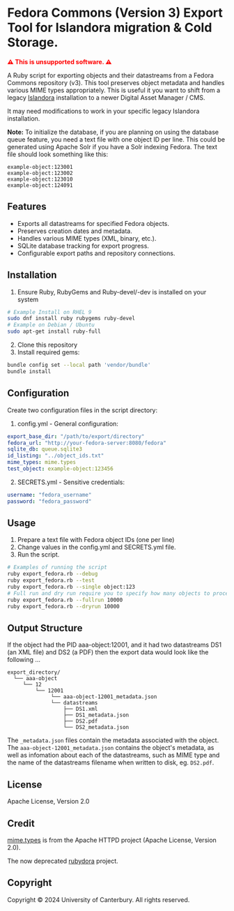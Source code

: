 # Fedora Commons (Version 3) Export Tool for Islandora migration & Cold Storage. 

<span style="color: red">**⚠️ This is unsupported software. ⚠️**</span>

A Ruby script for exporting objects and their datastreams from a Fedora Commons repository (v3). This tool preserves object metadata and handles various MIME types appropriately. This is useful it you want to shift from a legacy [Islandora](https://www.islandora.ca/) installation to a newer Digital Asset Manager / CMS. 

It may need modifications to work in your specific legacy Islandora installation.

**Note:** To initialize the database, if you are planning on using the database queue feature, you need a text file with one object ID per line. This could be generated using Apache Solr if you have a Solr indexing Fedora. The text file should look something like this:

```
example-object:123001
example-object:123002
example-object:123010
example-object:124091
```

## Features

- Exports all datastreams for specified Fedora objects.
- Preserves creation dates and metadata.
- Handles various MIME types (XML, binary, etc.).
- SQLite database tracking for export progress.
- Configurable export paths and repository connections.

## Installation

1. Ensure Ruby, RubyGems and Ruby-devel/-dev is installed on your system 

```bash
# Example Install on RHEL 9
sudo dnf install ruby rubygems ruby-devel
# Example on Debian / Ubuntu 
sudo apt-get install ruby-full
```

2. Clone this repository
3. Install required gems:

```bash
bundle config set --local path 'vendor/bundle'
bundle install
```

## Configuration

Create two configuration files in the script directory:

1. config.yml - General configuration:

```yaml
export_base_dir: "/path/to/export/directory"
fedora_url: "http://your-fedora-server:8080/fedora"
sqlite_db: queue.sqlite3
id_listing: "../object_ids.txt"
mime_types: mime.types
test_object: example-object:123456
```

2. SECRETS.yml - Sensitive credentials:

```yaml
username: "fedora_username"
password: "fedora_password"
```

## Usage 

1. Prepare a text file with Fedora object IDs (one per line)
2. Change values in the config.yml and SECRETS.yml file.
2. Run the script.

```bash
# Examples of running the script
ruby export_fedora.rb --debug
ruby export_fedora.rb --test
ruby export_fedora.rb --single object:123
# Full run and dry run require you to specify how many objects to process
ruby export_fedora.rb --fullrun 10000
ruby export_fedora.rb --dryrun 10000
```

## Output Structure

If the object had the PID aaa-object:12001, and it had two datastreams DS1 (an XML file) and DS2 (a PDF) then the export data would look like the following ...

```
export_directory/
  └── aaa-object
     └── 12
         └── 12001
              └── aaa-object-12001_metadata.json
              └── datastreams
                  ├── DS1.xml
                  ├── DS1_metadata.json
                  ├── DS2.pdf
                  └── DS2_metadata.json
```

The `_metadata.json` files contain the metadata associated with the object. The `aaa-object-12001_metadata.json` contains the object's metadata, as well as infomation about each of the datastreams, such as MIME type and the name of the datastreams filename when written to disk, eg. `DS2.pdf`.

## License

Apache License, Version 2.0

## Credit

[mime.types](https://svn.apache.org/repos/asf/httpd/httpd/trunk/docs/conf/mime.types) is from the Apache HTTPD project (Apache License, Version 2.0). 

The now deprecated [rubydora](https://github.com/samvera-deprecated/rubydora) project. 

## Copyright

Copyright © 2024 University of Canterbury. All rights reserved.
